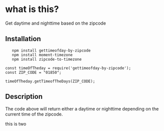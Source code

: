# what is this?

Get daytime and nighttime based on the zipcode

## Installation
```
   npm install gettimeofday-by-zipcode
   npm install moment-timezone
   npm install zipcode-to-timezone
```

```
const timeOfTheday = require('gettimeofday-by-zipcode');
const ZIP_CODE = "01850";

timeOfTheday.getTimeofTheDays(ZIP_CODE);

```
## Description

The code above will return either a daytime or nighttime depending on
the current time of the zipcode.

this is two

